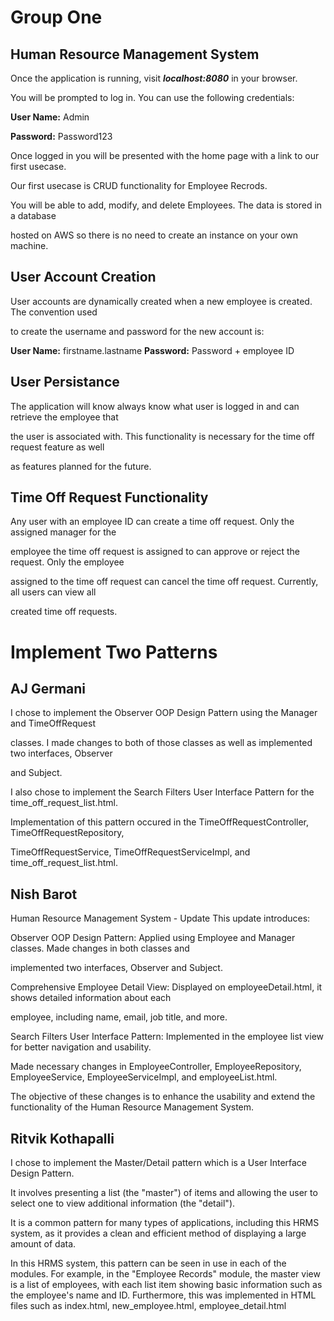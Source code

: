 # Group One

## Human Resource Management System

Once the application is running, visit ***localhost:8080*** in your browser. 

You will be prompted to log in. You can use the following credentials:

**User Name:** Admin

**Password:** Password123

Once logged in you will be presented with the home page with a link to our first usecase.

Our first usecase is CRUD functionality for Employee Recrods.

You will be able to add, modify, and delete Employees. The data is stored in a database

hosted on AWS so there is no need to create an instance on your own machine.

## User Account Creation
User accounts are dynamically created when a new employee is created. The convention used

to create the username and password for the new account is:

**User Name:** firstname.lastname
**Password:** Password + employee ID

## User Persistance
The application will know always know what user is logged in and can retrieve the employee that

the user is associated with. This functionality is necessary for the time off request feature as well 

as features planned for the future.

## Time Off Request Functionality
Any user with an employee ID can create a time off request. Only the assigned manager for the

employee the time off request is assigned to can approve or reject the request. Only the employee

assigned to the time off request can cancel the time off request. Currently, all users can view all

created time off requests.

# Implement Two Patterns
## AJ Germani
I chose to implement the Observer OOP Design Pattern using the Manager and TimeOffRequest

classes. I made changes to both of those classes as well as implemented two interfaces, Observer

and Subject.

I also chose to implement the Search Filters User Interface Pattern for the time_off_request_list.html.

Implementation of this pattern occured in the TimeOffRequestController, TimeOffRequestRepository,

TimeOffRequestService, TimeOffRequestServiceImpl, and time_off_request_list.html.

## Nish Barot

Human Resource Management System - Update
This update introduces:

Observer OOP Design Pattern: Applied using Employee and Manager classes. Made changes in both classes and 

implemented two interfaces, Observer and Subject.

Comprehensive Employee Detail View: Displayed on employeeDetail.html, it shows detailed information about each 

employee, including name, email, job title, and more.

Search Filters User Interface Pattern: Implemented in the employee list view for better navigation and usability. 

Made necessary changes in EmployeeController, EmployeeRepository, EmployeeService, EmployeeServiceImpl, and employeeList.html.

The objective of these changes is to enhance the usability and extend the functionality of the Human Resource Management System.





## Ritvik Kothapalli

I chose to implement the Master/Detail pattern which is a User Interface Design Pattern. 

It involves presenting a list (the "master") of items and allowing the
user to select one to view additional information (the "detail"). 

It is a common pattern for many types of applications, including this HRMS system, as it provides a clean and efficient
method of displaying a large amount of data.

In this HRMS system, this pattern can be seen in use in each of the modules. For example, in the
"Employee Records" module, the master view is a list of employees, with each list
item showing basic information such as the employee's name and ID. Furthermore, this was implemented in HTML files such as index.html, new_employee.html, employee_detail.html
